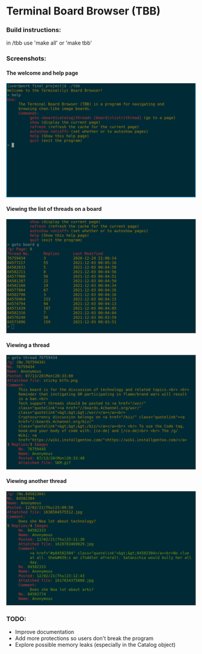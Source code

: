 # Terminal Board Browser (TBB)

### Build instructions:
in /tbb use 'make all' or 'make tbb'

### Screenshots:
#### The welcome and help page
![Welcome and help page](https://github.com/LydiaJS/final_project/blob/main/Screenshots/2021-12-03-000504.png?raw=true)
#### Viewing the list of threads on a board
![Viewing the list of threads on a board](https://github.com/LydiaJS/final_project/blob/main/Screenshots/2021-12-03-000531.png?raw=true)
#### Viewing a thread
![Viewing a thread](https://github.com/LydiaJS/final_project/blob/main/Screenshots/2021-12-03-000612.png?raw=true)
#### Viewing another thread
![Viewing a thread](https://github.com/LydiaJS/final_project/blob/main/Screenshots/2021-12-03-000838.png?raw=true)
### TODO:
  - Improve documentation
  - Add more protections so users don't break the program
  - Explore possible memory leaks (especially in the Catalog object)
